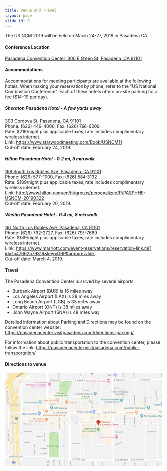 ```yaml
---
title: Venue and Travel
layout: page
slide_id: 0
---
```


<p class="lead">
The US NCM 2019 will be held on March 24-27, 2019 in Pasadena CA.
</p>

#### Conference Location

<i class="fa fa-map-marker mr-3" aria-hidden="true"></i>
[Pasadena Convention Center, 300 E Green St, Pasadena, CA 91101](https://goo.gl/maps/gBEU4DWjhc72)


#### Accommodations

Accommodations for meeting participants are available at the following hotels.
When making your reservation by phone, refer to the "US National Combustion Conference".
Each of these hotels offers on-site parking for a fee ($14–19 per day).

##### Sheraton Pasadena Hotel - A few yards away
<i class="fa fa-map-marker mr-3" aria-hidden="true"></i>[303 Cordova St, Pasadena, CA 91101](https://goo.gl/maps/C9HXoKRnysp)<br />
Phone: (626) 449-4000, Fax: (626) 796-6209<br />
Rate: $219/night plus applicable taxes; rate includes complimentary wireless internet.<br />
Link: <https://www.starwoodmeeting.com/Book/USNCM11><br />
Cut-off date: February 24, 2019.

##### Hilton Pasadena Hotel - 0.2 mi, 5 min walk
<i class="fa fa-map-marker mr-3" aria-hidden="true"></i>[168 South Los Robles Ave, Pasadena, CA 91101](https://goo.gl/maps/E3wMFJUxwSm)<br />
Phone: (626) 577-1000, Fax: (626) 584-3132<br />
Rate: $189/night plus applicable taxes; rate includes complimentary wireless internet.<br />
Link: <http://www.hilton.com/en/hi/groups/personalized/P/PASPHHF-USNCM-20190322><br />
Cut-off date: February 20, 2019.

##### Westin Pasadena Hotel - 0.4 mi, 8 min walk
<i class="fa fa-map-marker mr-3" aria-hidden="true"></i>[191 North Los Robles Ave, Pasadena, CA 91101](https://goo.gl/maps/tjxnD7siaJG2)<br />
Phone: (626) 792-2727, Fax: (626) 795-7669<br />
Rate: $189/night plus applicable taxes; rate includes complimentary wireless internet.<br />
Link: <https://www.marriott.com/event-reservations/reservation-link.mi?id=1547662579319&key=GRP&app=resvlink><br />
Cut-off date: March 4, 2019.


#### Travel

The Pasadena Convention Center is served by several airports

- Burbank Airport (BUR) is 16 miles away
- Los Angeles Airport (LAX) is 28 miles away
- Long Beach Airport (LGB) is 33 miles away
- Ontario Airport (ONT) is 38 miles away
- John Wayne Airport (SNA) is 48 miles way

Detailed information about Parking and Directions may be found on the convention center website: <https://pasadenacenter.visitpasadena.com/directions-parking/>

For information about public transportation to the convention center, please follow the link: <https://pasadenacenter.visitpasadena.com/public-transportation/>

#### Directions to venue

[<img class="img-fluid" src="./assets/images/directions.png" alt="direction">](https://goo.gl/maps/gBEU4DWjhc72)
